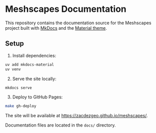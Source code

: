# Meshscapes Documentation

This repository contains the documentation source for the Meshscapes project built with [MkDocs](https://www.mkdocs.org/) and the [Material theme](https://squidfunk.github.io/mkdocs-material/).

## Setup

1. Install dependencies:

```bash
uv add mkdocs-material
uv venv
```

2. Serve the site locally:

```bash
mkdocs serve
```

3. Deploy to GitHub Pages:

```bash
make gh-deploy
```

The site will be available at <https://zacdezgeo.github.io/meshscapes/>.

Documentation files are located in the `docs/` directory.
